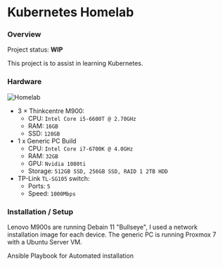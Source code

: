 # Kubernetes Homelab

### Overview

Project status: **WIP**

This project is to assist in learning Kubernetes.


### Hardware

![Homelab](https://i.imgur.com/GehCdqv.jpg)

- 3 × Thinkcentre M900:
    - CPU: `Intel Core i5-6600T @ 2.70GHz`
    - RAM: `16GB`
    - SSD: `128GB`
- 1 x Generic PC Build
    - CPU: `Intel Core i7-6700K @ 4.0GHz`
    - RAM: `32GB`
    - GPU: `Nvidia 1080ti`
    - Storage: `512GB SSD, 256GB SSD, RAID 1 2TB HDD`
- TP-Link `TL-SG105` switch:
    - Ports: `5`
    - Speed: `1000Mbps`

### Installation / Setup

Lenovo M900s are running Debain 11 "Bullseye", I used a network installation image for each device. The generic PC is running Proxmox 7 with a Ubuntu Server VM. 

Ansible Playbook for Automated installation

